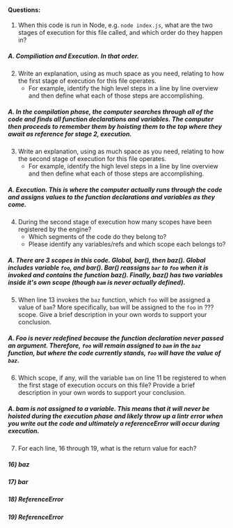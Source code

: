 #### Questions:
1. When this code is run in Node, e.g. `node index.js`, what are the two stages of execution for this file called, and which order do they happen in?

##### A. Compiliation and Execution. In that order. 

2. Write an explanation, using as much space as you need, relating to how the first stage of execution for this file operates.
    - For example, identify the high level steps in a line by line overview and then define what each of those steps are accomplishing.
    
##### A. In the compilation phase, the computer searches through all of the code and finds all function declarations and variables. The computer then proceeds to remember them by hoisting them to the top where they await as reference for stage 2, execution. 

3. Write an explanation, using as much space as you need, relating to how the second stage of execution for this file operates.
    - For example, identify the high level steps in a line by line overview and then define what each of those steps are accomplishing.
   
##### A. Execution. This is where the computer actually runs through the code and assigns values to the function declarations and variables as they come. 

4. During the second stage of execution how many scopes have been registered by the engine?
    - Which segments of the code do they belong to?
    - Please identify any variables/refs and which scope each belongs to?
    
##### A. There are 3 scopes in this code. Global, bar(), then baz(). Global includes variable `foo`, and bar(). Bar() reassigns `bar` to `foo` when it is invoked and contains the function baz(). Finally, baz() has two variables inside it's own scope (though `bam` is never actually defined). 

5. When line 13 invokes the `baz` function, which `foo` will be assigned a value of `bam`? More specifically, `bam` will be assigned to the `foo` in ??? scope. Give a brief description in your own words to support your conclusion.

##### A. Foo is never redefined because the function declaration never passed an argument. Therefore, `foo` will remain assigned to `bam` in the `baz` function, but where the code currently stands, `foo` will have the value of `baz`. 

6. Which scope, if any, will the variable `bam` on line 11 be registered to when the first stage of execution occurs on this file? Provide a brief description in your own words to support your conclusion.

##### A. bam is not assigned to a variable. This means that it will never be hoisted during the execution phase and likely throw up a lintr error when you write out the code and ultimately a referenceError will occur during execution. 

7. For each line, 16 through 19, what is the return value for each?

##### 16) baz
##### 17) bar
##### 18) ReferenceError
##### 19) ReferenceError
